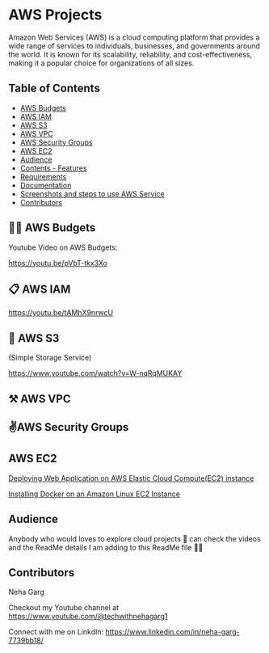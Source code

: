 #  AWS Projects
Amazon Web Services (AWS) is a cloud computing platform that provides a wide range of services to individuals, businesses, and governments around the world. It is known for its scalability, reliability, and cost-effectiveness, making it a popular choice for organizations of all sizes.

## Table of Contents

* [AWS Budgets](#aws-budgets)
* [AWS IAM](#aws-iam)
* [AWS S3](#aws-s3)
* [AWS VPC](#aws-vpc)
* [AWS Security Groups](#aws-security-groups)
* [AWS EC2](#aws-ec2)
* [Audience](#audience)
* [Contents - Features](#contents-features)
* [Requirements](#Requirements)
* [Documentation](#documentation) 
* [Screenshots and steps to use AWS Service](#screenshots-and-steps-to-use-aws-service)
* [Contributors](#Contributors)


##  👨‍💻 AWS Budgets
Youtube Video on AWS Budgets:

https://youtu.be/pVbT-tkx3Xo


## 📋 AWS IAM

https://youtu.be/tAMhX9nrwcU

## 🙌 AWS S3
(Simple Storage Service)

https://www.youtube.com/watch?v=W-nqRqMUKAY


## ⚒️ AWS VPC

## ✌️AWS Security Groups

## AWS EC2

 [Deploying Web Application on AWS Elastic Cloud Compute(EC2) instance](https://github.com/itsnehagarg/AWSProjects/blob/main/EC2/DeploywebapponEC2.md)

 [Installing Docker on an Amazon Linux EC2 Instance](https://github.com/itsnehagarg/AWSProjects/blob/main/EC2/InstallDockeronEC2.md)


## Audience
Anybody who would loves to explore cloud projects 🤩 can check the videos and the ReadMe details I am adding to this ReadMe file 👩‍💻

## Contributors
Neha Garg

Checkout my Youtube channel at https://www.youtube.com/@techwithnehagarg1

Connect with me on LinkdIn: https://www.linkedin.com/in/neha-garg-7739bb18/

